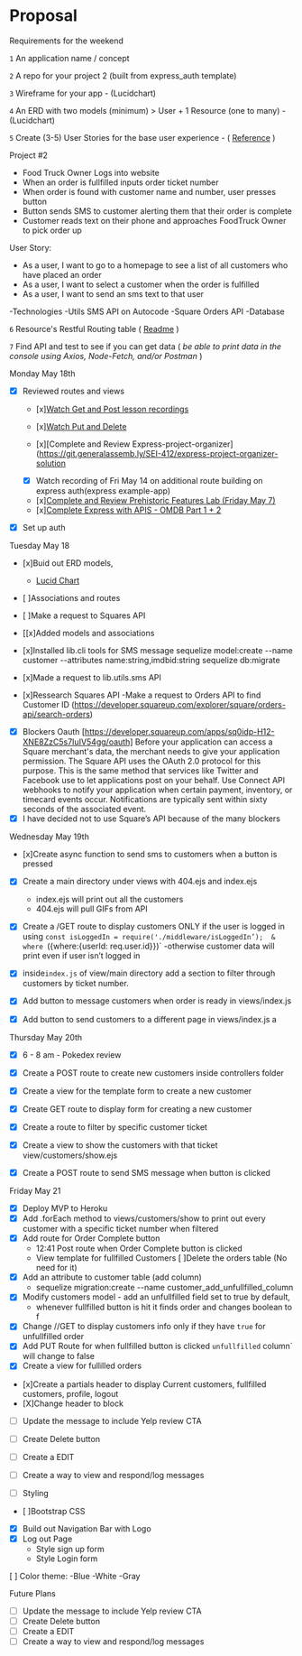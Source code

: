 # Proposal
Requirements for the weekend

`1` An application name / concept 

`2` A repo for your project 2 (built from express_auth template)

`3` Wireframe for your app - (Lucidchart)

`4` An ERD with two models (minimum) > User + 1 Resource (one to many) - (Lucidchart)

`5` Create (3-5) User Stories for the base user experience - ( [Reference](https://revelry.co/resources/development/user-stories-that-dont-suck/) )


Project #2

- Food Truck Owner Logs into website
- When an order is fullfilled inputs order ticket number 
- When order is found with customer name and number, user presses button
- Button sends SMS to customer alerting them that their order is complete
- Customer reads text on their phone and approaches FoodTruck Owner to pick order up

User Story: 

- As a user, I want to go to a homepage to see a list of all customers who have placed an order
- As a user, I want to select a customer when the order is fulfilled
- As a user, I want to send an sms text to that user


-Technologies
	-Utils SMS API on Autocode
	-Square Orders API
	-Database


`6` Resource's Restful Routing table ( [Readme](https://romebell.gitbook.io/sei-412/node-express/00readme-1/01intro-to-express/00readme#restful-routing) )

`7` Find API and test to see if you can get data ( *be able to print data in the console using Axios, Node-Fetch, and/or Postman* )


Monday May 18th

- [x] Reviewed routes and views
	- [x][Watch Get and Post lesson recordings](https://generalassembly.zoom.us/rec/share/HxsuoXwcCiajYiiYy6FYczzQ69Ep1hK6PNrirP-qcLTk3Y8iG5B0-5H5BC4pVOxx.qyYNdtlLEQI6IQuf?startTime=1620393980000)

 	- [x][Watch Put and Delete](https://generalassembly.zoom.us/rec/share/HxsuoXwcCiajYiiYy6FYczzQ69Ep1hK6PNrirP-qcLTk3Y8iG5B0-5H5BC4pVOxx.qyYNdtlLEQI6IQuf?startTime=1620399153000)

	- [x][Complete and Review Express-project-organizer](https://git.generalassemb.ly/SEI-412/express-project-organizer-solution

	- [x] Watch recording of Fri May 14 on additional route building on express auth(express example-app)

	- [x][Complete and Review Prehistoric Features Lab (Friday May 7)](https://git.generalassemb.ly/SEI-412/prehistoric_creatures)
	- [x][Complete Express with APIS - OMDB Part 1 + 2](https://romebell.gitbook.io/sei-412/node-express/sequelize/04usingmodels )

- [x] Set up auth   


Tuesday May 18
- [x]Buid out ERD models,
    - [Lucid Chart](https://lucid.app/lucidchart/f3b2661b-c5f0-4e13-aaf4-f356dbe95925/edit?page=0_0#) 

- [ ]Associations and routes  

- [ ]Make a request to Squares API
- [[x]Added models and associations
- [x]Installed lib.cli tools for SMS message 
sequelize model:create --name customer --attributes name:string,imdbid:string
sequelize db:migrate 
- [x]Made a request to lib.utils.sms API

- [x]Ressearch Squares API
	-Make a request to Orders API to find Customer ID (https://developer.squareup.com/explorer/square/orders-api/search-orders) 

- [x] Blockers 
Oauth [https://developer.squareup.com/apps/sq0idp-H12-XNE8ZzC5s7IuIV54gg/oauth]
Before your application can access a Square merchant's data, the merchant needs to give your application 		 permission. 	The Square API uses the OAuth 2.0 protocol for this purpose. This is the same method that services like Twitter and 	Facebook use to let applications post on your behalf. 
Use Connect API webhooks to notify your application when certain payment, inventory, or timecard events occur. Notifications are typically sent within sixty seconds of the associated event.
- [x] I have decided not to use Square’s API because of the many blockers

Wednesday May 19th
- [x]Create async function to send sms to customers when a button is pressed
- [x] Create a main directory under views with 404.ejs and index.ejs 
	- index.ejs will print out all the customers
	- 404.ejs will pull GIFs from API
- [x] Create a /GET route to display customers ONLY if the user is logged in using `const isLoggedIn = require('./middleware/isLoggedIn’); 	& where `({where:{userId: req.user.id}})`
	-otherwise customer data will print even if user isn’t logged in
- [x] inside`index.js` of  view/main directory  add a section to filter through customers by ticket number.
- [x] Add button to message customers when order is ready in  views/index.js 
- [x] Add button to send customers to a different page in  views/index.js a



Thursday May 20th 
- [x] 6 - 8 am - Pokedex review
- [x] Create a POST route to create new customers inside controllers folder
- [x] Create a view for the template form to create a new customer
- [x] Create GET route to display form for creating a new customer
- [x] Create a route to filter by specific customer ticket
- [x] Create a view to show the customers with that ticket view/customers/show.ejs
- [x] Create a POST route to send SMS message when button is clicked



Friday May 21 
- [x] Deploy MVP to Heroku
- [x] Add .forEach method to views/customers/show to print out every customer with a specific ticket number when filtered
- [x] Add route for Order Complete button
	- 12:41 Post route when Order Complete button is clicked 
	- View template for fullfilled Customers
[ ]Delete the orders table (No need for it) 
-[x] Add an attribute to customer table (add column)
	- sequelize migration:create --name customer_add_unfullfilled_column
- [x] Modify customers model - add an unfullfilled field set to true by default,
	- whenever fullfilled button is hit it finds order and changes boolean to f
- [x] Change //GET to display customers info only if they have `true` for unfullfilled order
- [x] Add PUT Route for when fullfilled button is clicked `unfullfilled` column` will change to false 
- [x] Create a view for fullilled orders 
- [x]Create a partials header to display Current customers, fullfilled customers, profile, logout 
- [X]Change header to block
- [ ] Update the message to include Yelp review CTA
- [ ] Create Delete button
- [ ] Create a EDIT 
- [ ] Create a way to view and respond/log messages 


- [ ] Styling 
- [ ]Bootstrap CSS
- [x] Build out Navigation Bar with Logo
- [x] Log out Page 
	- Style sign up form 
	- Style Login form

[ ] Color theme: 
	-Blue
	-White 
	-Gray 

Future Plans
- [ ] Update the message to include Yelp review CTA
- [ ] Create Delete button
- [ ] Create a EDIT 
- [ ] Create a way to view and respond/log messages 